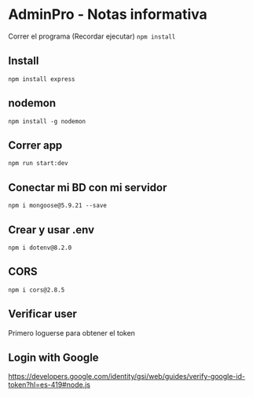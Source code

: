 # AdminPro - Notas informativa

Correr el programa (Recordar ejecutar) ````npm install````

## Install
````npm install express````

## nodemon
````npm install -g nodemon````

## Correr app
````npm run start:dev````

## Conectar mi BD con mi servidor
````npm i mongoose@5.9.21 --save````

## Crear y usar .env
````npm i dotenv@8.2.0````

## CORS
````npm i cors@2.8.5````

## Verificar user
Primero loguerse para obtener el token

## Login with Google
https://developers.google.com/identity/gsi/web/guides/verify-google-id-token?hl=es-419#node.js